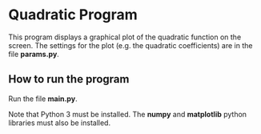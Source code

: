 # Quadratic Program

This program displays a graphical plot of the quadratic function on the 
screen. The settings for the plot (e.g. the quadratic coefficients) are in 
the file **params.py**.

## How to run the program

Run the file **main.py**.

Note that Python 3 must be installed. The **numpy** and **matplotlib** python 
libraries must also be installed.
